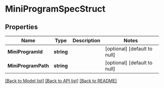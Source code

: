 # MiniProgramSpecStruct

## Properties
Name | Type | Description | Notes
------------ | ------------- | ------------- | -------------
**MiniProgramId** | **string** |  | [optional] [default to null]
**MiniProgramPath** | **string** |  | [optional] [default to null]

[[Back to Model list]](../README.md#documentation-for-models) [[Back to API list]](../README.md#documentation-for-api-endpoints) [[Back to README]](../README.md)


